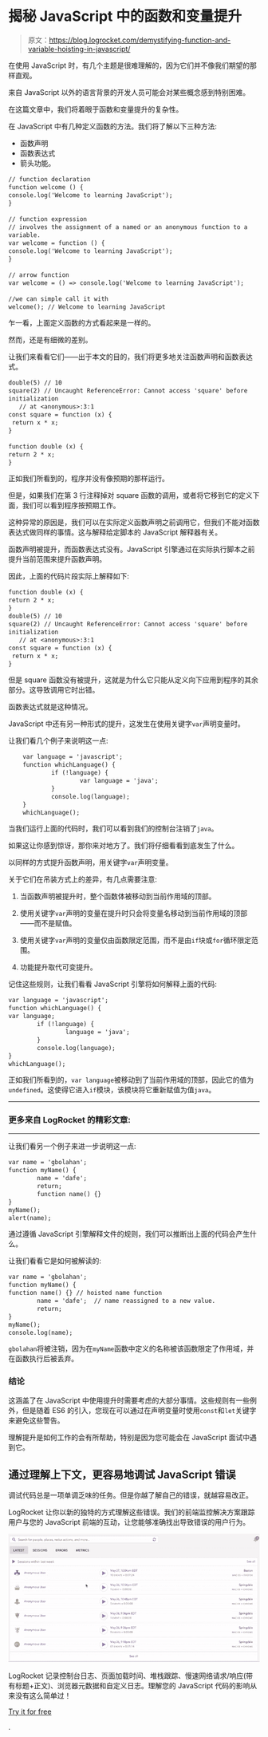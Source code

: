 # 揭秘 JavaScript 中的函数和变量提升

> 原文：<https://blog.logrocket.com/demystifying-function-and-variable-hoisting-in-javascript/>

在使用 JavaScript 时，有几个主题是很难理解的，因为它们并不像我们期望的那样直观。

来自 JavaScript 以外的语言背景的开发人员可能会对某些概念感到特别困难。

在这篇文章中，我们将着眼于函数和变量提升的复杂性。

在 JavaScript 中有几种定义函数的方法。我们将了解以下三种方法:

*   函数声明
*   函数表达式
*   箭头功能。

```
// function declaration 
function welcome () {
console.log('Welcome to learning JavaScript');
}

// function expression 
// involves the assignment of a named or an anonymous function to a variable.
var welcome = function () {
console.log('Welcome to learning JavaScript');
}

// arrow function
var welcome = () => console.log('Welcome to learning JavaScript');

//we can simple call it with
welcome(); // Welcome to learning JavaScript
```

乍一看，上面定义函数的方式看起来是一样的。

然而，还是有细微的差别。

让我们来看看它们——出于本文的目的，我们将更多地关注函数声明和函数表达式。

```
double(5) // 10
square(2) // Uncaught ReferenceError: Cannot access 'square' before initialization
   // at <anonymous>:3:1
const square = function (x) {
 return x * x;
}

function double (x) {
return 2 * x;
}
```

正如我们所看到的，程序并没有像预期的那样运行。

但是，如果我们在第 3 行注释掉对 square 函数的调用，或者将它移到它的定义下面，我们可以看到程序按预期工作。

这种异常的原因是，我们可以在实际定义函数声明之前调用它，但我们不能对函数表达式做同样的事情。这与解释给定脚本的 JavaScript 解释器有关。

函数声明被提升，而函数表达式没有。JavaScript 引擎通过在实际执行脚本之前提升当前范围来提升函数声明。

因此，上面的代码片段实际上解释如下:

```
function double (x) {
return 2 * x;
}
double(5) // 10
square(2) // Uncaught ReferenceError: Cannot access 'square' before initialization
   // at <anonymous>:3:1
const square = function (x) {
 return x * x;
}
```

但是 square 函数没有被提升，这就是为什么它只能从定义向下应用到程序的其余部分。这导致调用它时出错。

函数表达式就是这种情况。

JavaScript 中还有另一种形式的提升，这发生在使用关键字`var`声明变量时。

让我们看几个例子来说明这一点:

```
    var language = 'javascript';
    function whichLanguage() {
            if (!language) {
                    var language = 'java';
            }
            console.log(language);
    }
    whichLanguage();

```

当我们运行上面的代码时，我们可以看到我们的控制台注销了`java`。

如果这让你感到惊讶，那你来对地方了。我们将仔细看看到底发生了什么。

以同样的方式提升函数声明，用关键字`var`声明变量。

关于它们在吊装方式上的差异，有几点需要注意:

1.  当函数声明被提升时，整个函数体被移动到当前作用域的顶部。
2.  使用关键字`var`声明的变量在提升时只会将变量名移动到当前作用域的顶部——而不是赋值。

3.  使用关键字`var`声明的变量仅由函数限定范围，而不是由`if`块或`for`循环限定范围。

4.  功能提升取代可变提升。

记住这些规则，让我们看看 JavaScript 引擎将如何解释上面的代码:

```
var language = 'javascript';
function whichLanguage() {
var language;
        if (!language) {
                language = 'java';
        }
        console.log(language);
}
whichLanguage();
```

正如我们所看到的，`var language`被移动到了当前作用域的顶部，因此它的值为`undefined`。这使得它进入`if`模块，该模块将它重新赋值为值`java`。

* * *

### 更多来自 LogRocket 的精彩文章:

* * *

让我们看另一个例子来进一步说明这一点:

```
var name = 'gbolahan';
function myName() {
        name = 'dafe';
        return;
        function name() {}
}
myName();
alert(name);
```

通过遵循 JavaScript 引擎解释文件的规则，我们可以推断出上面的代码会产生什么。

让我们看看它是如何被解读的:

```
var name = 'gbolahan';
function myName() {
function name() {} // hoisted name function
        name = 'dafe';  // name reassigned to a new value. 
        return;    
}
myName(); 
console.log(name);
```

`gbolahan`将被注销，因为在`myName`函数中定义的名称被该函数限定了作用域，并在函数执行后被丢弃。

### 结论

这涵盖了在 JavaScript 中使用提升时需要考虑的大部分事情。这些规则有一些例外，但是随着 ES6 的引入，您现在可以通过在声明变量时使用`const`和`let`关键字来避免这些警告。

理解提升是如何工作的会有所帮助，特别是因为您可能会在 JavaScript 面试中遇到它。

## 通过理解上下文，更容易地调试 JavaScript 错误

调试代码总是一项单调乏味的任务。但是你越了解自己的错误，就越容易改正。

LogRocket 让你以新的独特的方式理解这些错误。我们的前端监控解决方案跟踪用户与您的 JavaScript 前端的互动，让您能够准确找出导致错误的用户行为。

[![LogRocket Dashboard Free Trial Banner](img/cbfed9be3defcb505e662574769a7636.png)](https://lp.logrocket.com/blg/javascript-signup)

LogRocket 记录控制台日志、页面加载时间、堆栈跟踪、慢速网络请求/响应(带有标题+正文)、浏览器元数据和自定义日志。理解您的 JavaScript 代码的影响从来没有这么简单过！

[Try it for free](https://lp.logrocket.com/blg/javascript-signup)

.